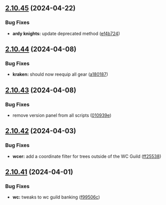 ## [2.10.45](https://github.com/Torwent/wasp-free/compare/v2.10.44...v2.10.45) (2024-04-22)


### Bug Fixes

* **ardy knights:** update deprecated method ([ef4b724](https://github.com/Torwent/wasp-free/commit/ef4b72478c59bd41191448fe1d478477de82fb7d))



## [2.10.44](https://github.com/Torwent/wasp-free/compare/v2.10.43...v2.10.44) (2024-04-08)


### Bug Fixes

* **kraken:** should now reequip all gear ([a180187](https://github.com/Torwent/wasp-free/commit/a1801875032cfcae91e663ef6326eec7f2391c5a))



## [2.10.43](https://github.com/Torwent/wasp-free/compare/v2.10.42...v2.10.43) (2024-04-08)


### Bug Fixes

* remove version panel from all scripts ([010939e](https://github.com/Torwent/wasp-free/commit/010939e50eff1890985ab6a093511b25dbb21490))



## [2.10.42](https://github.com/Torwent/wasp-free/compare/v2.10.41...v2.10.42) (2024-04-03)


### Bug Fixes

* **wcer:** add a coordinate filter for trees outside of the WC Guild ([ff25538](https://github.com/Torwent/wasp-free/commit/ff25538c7bade3702d8b209297fcd672d0dcd668))



## [2.10.41](https://github.com/Torwent/wasp-free/compare/v2.10.40...v2.10.41) (2024-04-01)


### Bug Fixes

* **wc:** tweaks to wc guild banking ([f99506c](https://github.com/Torwent/wasp-free/commit/f99506c3de91df79869a661b52332e494bcb7def))



